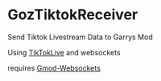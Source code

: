 # GozTiktokReceiver
Send Tiktok Livestream Data to Garrys Mod

Using [TikTokLive](https://github.com/isaackogan/TikTokLive) and websockets

requires [Gmod-Websockets](https://github.com/HunterNL/Gmod-Websockets)
